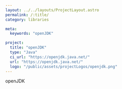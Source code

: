 ```yaml
---
layout: ../../layouts/ProjectLayout.astro
permalink: /:title/
category: libraries

meta:
  keywords: "openJDK"

project:
  title: "openJDK"
  type: "Java"
  ci_url: "https://openjdk.java.net/"
  url: "https://openjdk.java.net/"
  logo: "/public/assets/projectLogos/openjdk.png"
---
```


<p>openJDK</p>
